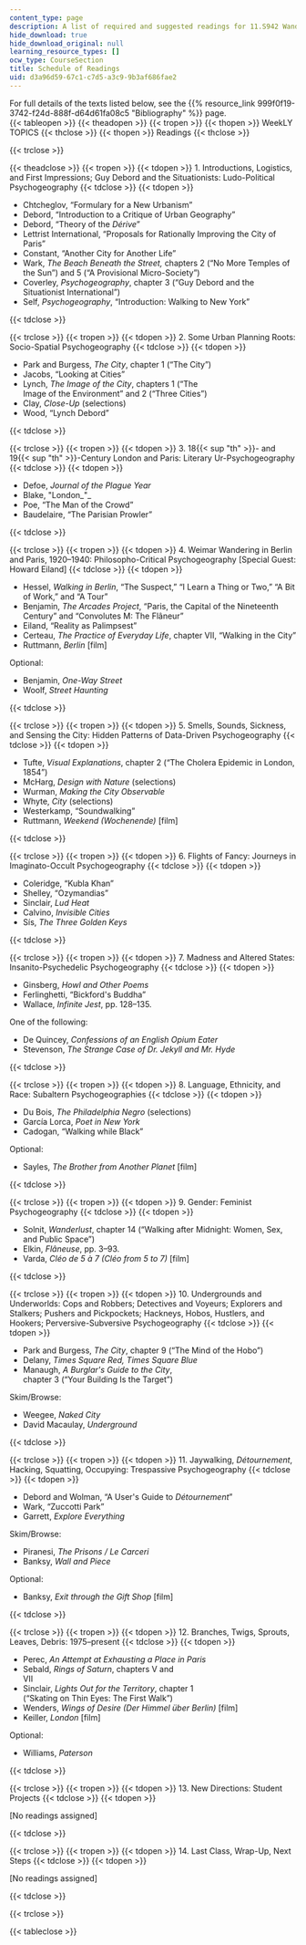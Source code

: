 ```yaml
---
content_type: page
description: A list of required and suggested readings for 11.S942 Wanderings in Psychogeography.
hide_download: true
hide_download_original: null
learning_resource_types: []
ocw_type: CourseSection
title: Schedule of Readings
uid: d3a96d59-67c1-c7d5-a3c9-9b3af686fae2
---
```


For full details of the texts listed below, see the {{% resource_link 999f0f19-3742-f24d-888f-d64d61fa08c5 "Bibliography" %}} page.  
{{< tableopen >}}
{{< theadopen >}}
{{< tropen >}}
{{< thopen >}}
WeekLY TOPICS
{{< thclose >}}
{{< thopen >}}
Readings
{{< thclose >}}

{{< trclose >}}

{{< theadclose >}}
{{< tropen >}}
{{< tdopen >}}
1. Introductions, Logistics, and First Impressions; Guy Debord and the Situationists: Ludo-Political Psychogeography
{{< tdclose >}}
{{< tdopen >}}


*   Chtcheglov, “Formulary for a New Urbanism”
*   Debord, “Introduction to a Critique of Urban Geography”
*   Debord, “Theory of the _Dérive_”
*   Lettrist International, “Proposals for Rationally Improving the City of Paris”
*   Constant, “Another City for Another Life”
*   Wark, _The Beach Beneath the Street,_ chapters 2 (“No More Temples of the Sun”) and 5 (“A Provisional Micro-Society”)
*   Coverley, _Psychogeography_, chapter 3 (“Guy Debord and the Situationist International”)
*   Self, _Psychogeography_, “Introduction: Walking to New York”


{{< tdclose >}}

{{< trclose >}}
{{< tropen >}}
{{< tdopen >}}
2. Some Urban Planning Roots: Socio-Spatial Psychogeography
{{< tdclose >}}
{{< tdopen >}}


*   Park and Burgess, _The City_, chapter 1 (“The City”)
*   Jacobs, “Looking at Cities”
*   Lynch, _The Image of the City_, chapters 1 (“The  
    Image of the Environment” and 2 (“Three Cities”)
*   Clay, _Close-Up_ (selections)
*   Wood, “Lynch Debord”


{{< tdclose >}}

{{< trclose >}}
{{< tropen >}}
{{< tdopen >}}
3. 18{{< sup "th" >}}\- and 19{{< sup "th" >}}\-Century London and Paris: Literary Ur-Psychogeography
{{< tdclose >}}
{{< tdopen >}}


*   Defoe, _Journal of the Plague Year_
*   Blake, "London_"_
*   Poe, “The Man of the Crowd”
*   Baudelaire, “The Parisian Prowler”


{{< tdclose >}}

{{< trclose >}}
{{< tropen >}}
{{< tdopen >}}
4. Weimar Wandering in Berlin and Paris, 1920–1940: Philosopho-Critical Psychogeography \[Special Guest: Howard Eiland\]
{{< tdclose >}}
{{< tdopen >}}


*   Hessel, _Walking in Berlin_, “The Suspect,” “I Learn a Thing or Two,” “A Bit of Work,” and “A Tour”
*   Benjamin, _The Arcades Project_, “Paris, the Capital of the Nineteenth Century” and “Convolutes M: The Flâneur”
*   Eiland, “Reality as Palimpsest”
*   Certeau, _The Practice of Everyday Life_, chapter VII, “Walking in the City”
*   Ruttmann, _Berlin_ \[film\]

Optional:

*   Benjamin, _One-Way Street_
*   Woolf, _Street Haunting_


{{< tdclose >}}

{{< trclose >}}
{{< tropen >}}
{{< tdopen >}}
5. Smells, Sounds, Sickness, and Sensing the City: Hidden Patterns of Data-Driven Psychogeography
{{< tdclose >}}
{{< tdopen >}}


*   Tufte, _Visual Explanations_, chapter 2 (“The Cholera Epidemic in London, 1854”)
*   McHarg, _Design with Nature_ (selections)
*   Wurman, _Making the City Observable_
*   Whyte, _City_ (selections)
*   Westerkamp, “Soundwalking”
*   Ruttmann, _Weekend (Wochenende)_ \[film\]


{{< tdclose >}}

{{< trclose >}}
{{< tropen >}}
{{< tdopen >}}
6. Flights of Fancy: Journeys in Imaginato-Occult Psychogeography
{{< tdclose >}}
{{< tdopen >}}


*   Coleridge, “Kubla Khan”
*   Shelley, “Ozymandias”
*   Sinclair, _Lud Heat_
*   Calvino, _Invisible Cities_
*   Sís, _The Three Golden Keys_


{{< tdclose >}}

{{< trclose >}}
{{< tropen >}}
{{< tdopen >}}
7. Madness and Altered States: Insanito-Psychedelic Psychogeography
{{< tdclose >}}
{{< tdopen >}}


*   Ginsberg, _Howl and Other Poems_
*   Ferlinghetti, “Bickford's Buddha”
*   Wallace, _Infinite Jest_, pp. 128–135.

One of the following:

*   De Quincey, _Confessions of an English Opium Eater_
*   Stevenson, _The Strange Case of Dr. Jekyll and Mr. Hyde_


{{< tdclose >}}

{{< trclose >}}
{{< tropen >}}
{{< tdopen >}}
8. Language, Ethnicity, and Race: Subaltern Psychogeographies
{{< tdclose >}}
{{< tdopen >}}


*   Du Bois, _The Philadelphia Negro_ (selections)
*   García Lorca, _Poet in New York_
*   Cadogan, “Walking while Black”

Optional:

*   Sayles, _The_ _Brother from Another Planet_ \[film\]


{{< tdclose >}}

{{< trclose >}}
{{< tropen >}}
{{< tdopen >}}
9. Gender: Feminist Psychogeography
{{< tdclose >}}
{{< tdopen >}}


*   Solnit, _Wanderlust_, chapter 14 (“Walking after Midnight: Women, Sex, and Public Space”)
*   Elkin, _Flâneuse_, pp. 3–93.
*   Varda, _Cléo de 5 à 7_ _(Cléo from 5 to 7)_ \[film\]


{{< tdclose >}}

{{< trclose >}}
{{< tropen >}}
{{< tdopen >}}
10. Undergrounds and Underworlds: Cops and Robbers; Detectives and Voyeurs; Explorers and Stalkers; Pushers and Pickpockets; Hackneys, Hobos, Hustlers, and Hookers; Perversive-Subversive Psychogeography
{{< tdclose >}}
{{< tdopen >}}


*   Park and Burgess, _The City_, chapter 9 (“The Mind of the Hobo”)
*   Delany, _Times Square Red, Times Square Blue_
*   Manaugh, _A Burglar's Guide to the City_,  
    chapter 3 (“Your Building Is the Target”)

Skim/Browse:

*   Weegee, _Naked City_
*   David Macaulay, _Underground_


{{< tdclose >}}

{{< trclose >}}
{{< tropen >}}
{{< tdopen >}}
11. Jaywalking, _Détournement_, Hacking, Squatting, Occupying: Trespassive Psychogeography
{{< tdclose >}}
{{< tdopen >}}


*   Debord and Wolman, “A User's Guide to _Détournement_”
*   Wark, “Zuccotti Park”
*   Garrett, _Explore Everything_

Skim/Browse:

*   Piranesi, _The Prisons / Le Carceri_
*   Banksy, _Wall and Piece_

Optional:

*   Banksy, _Exit through the Gift Shop_ \[film\]


{{< tdclose >}}

{{< trclose >}}
{{< tropen >}}
{{< tdopen >}}
12. Branches, Twigs, Sprouts, Leaves, Debris: 1975–present
{{< tdclose >}}
{{< tdopen >}}


*   Perec, _An Attempt at Exhausting a Place in Paris_
*   Sebald, _Rings of Saturn_, chapters V and  
    VII
*   Sinclair, _Lights Out for the Territory_, chapter 1  
    (“Skating on Thin Eyes: The First Walk”)
*   Wenders, _Wings of Desire (Der Himmel über Berlin)_ \[film\]
*   Keiller, _London_ \[film\]

Optional:

*   Williams, _Paterson_


{{< tdclose >}}

{{< trclose >}}
{{< tropen >}}
{{< tdopen >}}
13. New Directions: Student Projects
{{< tdclose >}}
{{< tdopen >}}


\[No readings assigned\]


{{< tdclose >}}

{{< trclose >}}
{{< tropen >}}
{{< tdopen >}}
14. Last Class, Wrap-Up, Next Steps
{{< tdclose >}}
{{< tdopen >}}


\[No readings assigned\]


{{< tdclose >}}

{{< trclose >}}

{{< tableclose >}}